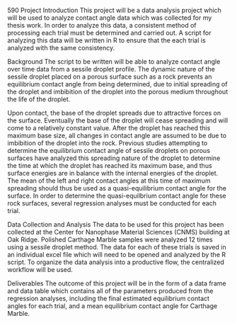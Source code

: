 590 Project Introduction This project will be a data analysis project
which will be used to analyze contact angle data which was collected for
my thesis work. In order to analyze this data, a consistent method of
processing each trial must be determined and carried out. A script for
analyzing this data will be written in R to ensure that the each trial
is analyzed with the same consistency.

Background The script to be written will be able to analyze contact
angle over time data from a sessile droplet profile. The dynamic nature
of the sessile droplet placed on a porous surface such as a rock
prevents an equilibrium contact angle from being determined, due to
initial spreading of the droplet and imbibition of the droplet into the
porous medium throughout the life of the droplet.

Upon contact, the base of the droplet spreads due to attractive forces
on the surface. Eventually the base of the droplet will cease spreading
and will come to a relatively constant value. After the droplet has
reached this maximum base size, all changes in contact angle are assumed
to be due to imbibition of the droplet into the rock. Previous studies
attempting to determine the equilibrium contact angle of sessile
droplets on porous surfaces have analyzed this spreading nature of the
droplet to determine the time at which the droplet has reached its
maximum base, and thus surface energies are in balance with the internal
energies of the droplet. The mean of the left and right contact angles
at this time of maximum spreading should thus be used as a
quasi-equilibrium contact angle for the surface. In order to determine
the quasi-equilbrium contact angle for these rock surfaces, several
regression analyses must be conducted for each trial.

Data Collection and Analysis The data to be used for this project has
been collected at the Center for Nanophase Material Sciences (CNMS)
building at Oak Ridge. Polished Carthage Marble samples were analyzed 12
times using a sessile droplet method. The data for each of these trials
is saved in an individual excel file which will need to be opened and
analyzed by the R script. To organize the data analysis into a
productive flow, the centralized workflow will be used.

Deliverables The outcome of this project will be in the form of a data
frame and data table which contains all of the parameters produced from
the regression analyses, including the final estimated equilibrium
contact angles for each trial, and a mean equilibrium contact angle for
Carthage Marble.
